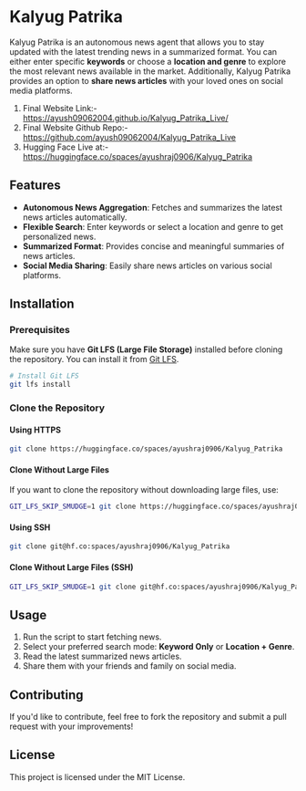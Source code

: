# Kalyug Patrika

Kalyug Patrika is an autonomous news agent that allows you to stay updated with the latest trending news in a summarized format. You can either enter specific **keywords** or choose a **location and genre** to explore the most relevant news available in the market. Additionally, Kalyug Patrika provides an option to **share news articles** with your loved ones on social media platforms.
1. Final Website Link:- https://ayush09062004.github.io/Kalyug_Patrika_Live/
2. Final Website Github Repo:- https://github.com/ayush09062004/Kalyug_Patrika_Live 
3. Hugging Face Live at:- https://huggingface.co/spaces/ayushraj0906/Kalyug_Patrika

## Features
- **Autonomous News Aggregation**: Fetches and summarizes the latest news articles automatically.
- **Flexible Search**: Enter keywords or select a location and genre to get personalized news.
- **Summarized Format**: Provides concise and meaningful summaries of news articles.
- **Social Media Sharing**: Easily share news articles on various social platforms.

## Installation
### Prerequisites
Make sure you have **Git LFS (Large File Storage)** installed before cloning the repository. You can install it from [Git LFS](https://git-lfs.com).

```sh
# Install Git LFS
git lfs install
```

### Clone the Repository
#### Using HTTPS
```sh
git clone https://huggingface.co/spaces/ayushraj0906/Kalyug_Patrika
```
#### Clone Without Large Files
If you want to clone the repository without downloading large files, use:
```sh
GIT_LFS_SKIP_SMUDGE=1 git clone https://huggingface.co/spaces/ayushraj0906/Kalyug_Patrika
```

#### Using SSH
```sh
git clone git@hf.co:spaces/ayushraj0906/Kalyug_Patrika
```
#### Clone Without Large Files (SSH)
```sh
GIT_LFS_SKIP_SMUDGE=1 git clone git@hf.co:spaces/ayushraj0906/Kalyug_Patrika
```

## Usage
1. Run the script to start fetching news.
2. Select your preferred search mode: **Keyword Only** or **Location + Genre**.
3. Read the latest summarized news articles.
4. Share them with your friends and family on social media.

## Contributing
If you'd like to contribute, feel free to fork the repository and submit a pull request with your improvements!

## License
This project is licensed under the MIT License.
